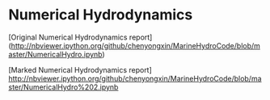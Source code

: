 # Numerical Hydrodynamics

[Original Numerical Hydrodynamics report] (http://nbviewer.ipython.org/github/chenyongxin/MarineHydroCode/blob/master/NumericalHydro.ipynb)

[Marked Numerical Hydrodynamics report]
http://nbviewer.ipython.org/github/chenyongxin/MarineHydroCode/blob/master/NumericalHydro%202.ipynb
